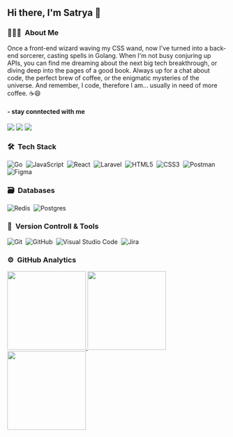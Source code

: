 ## Hi there, I'm Satrya 👋

### 👨🏻‍💻 &nbsp;About Me
Once a front-end wizard waving my CSS wand, now I've turned into a back-end sorcerer, casting spells in Golang. When I'm not busy conjuring up APIs, you can find me dreaming about the next big tech breakthrough, or diving deep into the pages of a good book. Always up for a chat about code, the perfect brew of coffee, or the enigmatic mysteries of the universe. And remember, I code, therefore I am... usually in need of more coffee. ☕😄

#### - stay conntected with me
<a href="https://www.linkedin.com/in/satrya-nararya/"><img src="https://img.shields.io/badge/Linkedin-0077B5?style=flat&logo=Linkedin&logoColor=white"/></a>
<a href="mailto:b.satrya31@gmail.com"><img src="https://img.shields.io/badge/-Email-D14836?style=flat&logo=Gmail&logoColor=white"/></a>
<a href="https://www.instagram.com/satryanararyaa/"><img src="https://img.shields.io/badge/-Instagram-E4405F?style=flat&logo=Instagram&logoColor=white"/></a>

### 🛠 &nbsp;Tech Stack

![Go](https://img.shields.io/badge/go-34a1eb.svg?style=for-the-badge&logo=go&logoColor=white)&nbsp;
![JavaScript](https://img.shields.io/badge/javascript-%23323330.svg?style=for-the-badge&logo=javascript&logoColor=%23F7DF1E)&nbsp;
![React](https://img.shields.io/badge/react-0ccefa.svg?style=for-the-badge&logo=react&logoColor=white)&nbsp;
![Laravel](https://img.shields.io/badge/laravel-991d29.svg?style=for-the-badge&logo=laravel&logoColor=white)&nbsp;
![HTML5](https://img.shields.io/badge/html5-%23E34F26.svg?style=for-the-badge&logo=html5&logoColor=white)&nbsp;
![CSS3](https://img.shields.io/badge/css3-%231572B6.svg?style=for-the-badge&logo=css3&logoColor=white)&nbsp;
![Postman](https://img.shields.io/badge/Postman-FF6C37?style=for-the-badge&logo=postman&logoColor=white)&nbsp;
![Figma](https://img.shields.io/badge/figma-%23F24E1E.svg?style=for-the-badge&logo=figma&logoColor=white)&nbsp;

### 🗃 &nbsp;Databases

![Redis](https://img.shields.io/badge/redis-%23DD0031.svg?style=for-the-badge&logo=redis&logoColor=white)&nbsp;
![Postgres](https://img.shields.io/badge/postgres-%23316192.svg?style=for-the-badge&logo=postgresql&logoColor=white)&nbsp;

### 🧰 &nbsp;Version Controll & Tools 

![Git](https://img.shields.io/badge/git-%23F05033.svg?style=for-the-badge&logo=git&logoColor=white)&nbsp;
![GitHub](https://img.shields.io/badge/github-%23121011.svg?style=for-the-badge&logo=github&logoColor=white)&nbsp;
![Visual Studio Code](https://img.shields.io/badge/Visual%20Studio%20Code-0078d7.svg?style=for-the-badge&logo=visual-studio-code&logoColor=white)&nbsp;
![Jira](https://img.shields.io/badge/jira-%230A0FFF.svg?style=for-the-badge&logo=jira&logoColor=white)&nbsp;

### ⚙️ &nbsp;GitHub Analytics

<p align="start">
  <a href="https://github.com/satryanararya">
    <img height="180em" src="https://github-readme-stats-eight-theta.vercel.app/api?username=satryanararya&show_icons=true&theme=algolia&include_all_commits=true&count_private=true"/>
  </a>
  <a href="https://github.com/satryanararya">
    <img height="180em" src="https://github-readme-stats-eight-theta.vercel.app/api/top-langs/?username=satryanararya&layout=compact&langs_count=8&theme=algolia"/>
  </a>
  <a href="https://github.com/satryanararya">
    <img height="180em" src="https://github-readme-streak-stats.herokuapp.com/?user=satryanararya&theme=dark&hide_border=true"/>
  </a>
</p>
